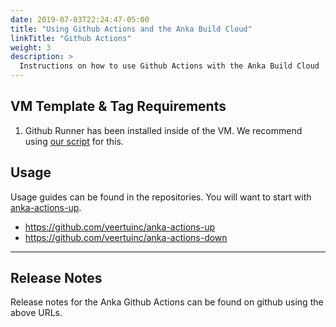 ```yaml
---
date: 2019-07-03T22:24:47-05:00
title: "Using Github Actions and the Anka Build Cloud"
linkTitle: "Github Actions"
weight: 3
description: >
  Instructions on how to use Github Actions with the Anka Build Cloud
---
```


## VM Template & Tag Requirements

1. Github Runner has been installed inside of the VM. We recommend using [our script](https://github.com/veertuinc/getting-started/tree/master/GITHUB_ACTIONS) for this.

## Usage

Usage guides can be found in the repositories. You will want to start with [anka-actions-up](https://github.com/veertuinc/anka-actions-up).

- https://github.com/veertuinc/anka-actions-up
- https://github.com/veertuinc/anka-actions-down

---

## Release Notes

Release notes for the Anka Github Actions can be found on github using the above URLs.